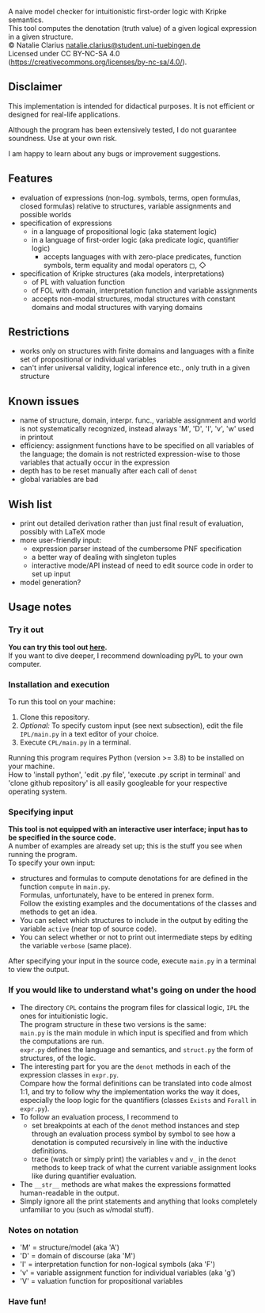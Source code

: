 A naive model checker for intuitionistic first-order logic with Kripke semantics.  
This tool computes the denotation (truth value) of a given logical expression in a given structure.  
© Natalie Clarius <natalie.clarius@student.uni-tuebingen.de>  
Licensed under CC BY-NC-SA 4.0 (https://creativecommons.org/licenses/by-nc-sa/4.0/).  

Disclaimer
----------
This implementation is intended for didactical purposes. It is not efficient or designed for real-life applications.  

Although the program has been extensively tested, I do not guarantee soundness. Use at your own risk.

I am happy to learn about any bugs or improvement suggestions.

Features
--------
 - evaluation of expressions (non-log. symbols, terms, open formulas, closed formulas)
   relative to structures, variable assignments and possible worlds
 - specification of expressions
    - in a language of propositional logic (aka statement logic)
    - in a language of first-order logic (aka predicate logic, quantifier logic)
        - accepts languages with with zero-place predicates, function symbols, term equality and modal operators ◻, ◇
 - specification of Kripke structures (aka models, interpretations)
    - of PL with valuation function
    - of FOL with domain, interpretation function and variable assignments
    - accepts non-modal structures, modal structures with constant domains and modal structures with varying domains

Restrictions
------------
 - works only on structures with finite domains and languages with a finite set of propositional or individual variables
 - can't infer universal validity, logical inference etc., only truth in a given structure

Known issues
------------
 - name of structure, domain, interpr. func., variable assignment and world is not systematically recognized,
   instead always 'M', 'D', 'I', 'v', 'w' used in printout
 - efficiency: assignment functions have to be specified on all variables of the language;
   the domain is not restricted expression-wise to those variables that actually occur in the expression
 - depth has to be reset manually after each call of `denot`
 - global variables are bad

Wish list
---------
 - print out detailed derivation rather than just final result of evaluation, possibly with LaTeX mode
 - more user-friendly input:
   - expression parser instead of the cumbersome PNF specification
   - a better way of dealing with singleton tuples
   - interactive mode/API instead of need to edit source code in order to set up input
 - model generation?

Usage notes
-----------

### Try it out
**You can try this tool out [here](https://trinket.io/python3/51733c91f1).**  
If you want to dive deeper, I recommend downloading pyPL to your own computer.

### Installation and execution
To run this tool on your machine:
1. Clone this repository.
2. *Optional:* To specify custom input (see next subsection), edit the file `IPL/main.py` in a text editor of your choice.
3. Execute `CPL/main.py` in a terminal.

Running this program requires Python (version >= 3.8) to be installed on your machine.  
How to 'install python', 'edit .py file', 'execute .py script in terminal' and 'clone github repository'
is all easily googleable for your respective operating system.

### Specifying input
**This tool is not equipped with an interactive user interface; input has to be specified in the source code.**  
A number of examples are already set up; this is the stuff you see when running the program.  
To specify your own input:  
- structures and formulas to compute denotations for are defined in the function `compute` in `main.py`.  
  Formulas, unfortunately, have to be entered in prenex form.  
  Follow the existing examples and the documentations of the classes and methods to get an idea.
- You can select which structures to include in the output by editing the variable `active` (near top of source code).
- You can select whether or not to print out intermediate steps by editing the variable `verbose` (same place).

After specifying your input in the source code, execute `main.py` in a terminal to view the output.

### If you would like to understand what's going on under the hood
- The directory `CPL` contains the program files for classical logic, `IPL` the ones for intuitionistic logic.  
  The program structure in these two versions is the same:  
  `main.py` is the main module in which input is specified and from which the computations are run.  
  `expr.py` defines the language and semantics, and `struct.py` the form of structures, of the logic.
- The interesting part for you are the `denot` methods in each of the expression classes in `expr.py`.  
  Compare how the formal definitions can be translated into code almost 1:1,
  and try to follow why the implementation works the way it does, especially the loop logic for the quantifiers 
  (classes `Exists` and `Forall` in `expr.py`).  
- To follow an evaluation process, I recommend to
  - set breakpoints at each of the `denot` method instances and step through an evaluation process symbol by symbol
    to see how a denotation is computed recursively in line with the inductive definitions.
  - trace (watch or simply print) the variables `v` and `v_` in the `denot` methods 
    to keep track of what the current variable assignment looks like during quantifier evaluation.  
- The `__str__` methods are what makes the expressions formatted human-readable in the output.  
- Simply ignore all the print statements and anything that looks completely unfamiliar to you (such as `w`/modal stuff).  

### Notes on notation
- 'M' = structure/model (aka 'A')
- 'D' = domain of discourse (aka 'M')
- 'I' = interpretation function for non-logical symbols (aka 'F')
- 'v' = variable assignment function for individual variables (aka 'g')
- 'V' = valuation function for propositional variables

### Have fun!